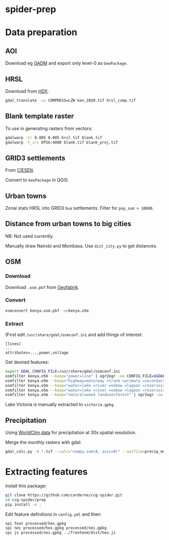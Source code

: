 # spider-prep

# Data preparation
## AOI
Download eg [GADM](https://gadm.org/download_country_v3.html) and export only level-0 as `GeoPackage`.

## HRSL
Download from [HDX](https://data.humdata.org/dataset/highresolutionpopulationdensitymaps-ken).
```bash
gdal_translate -co COMPRESS=LZW ken_2020.tif hrsl_comp.tif
```

## Blank template raster
To use in generating rasters from vectors:
```bash
gdalwarp -tr 0.005 0.005 hrsl.tif blank.tif
gdalwarp -t_srs EPSG:4088 blank.tif blank_proj.tif
```


## GRID3 settlements
From [CIESEN](https://academiccommons.columbia.edu/doi/10.7916/d8-3tn0-1686).

Convert to `GeoPackage` in QGIS.

## Urban towns
Zonal stats HRSL into GRID3 `bua` settlements. Filter for `pop_sum > 10000`.

## Distance from urban towns to big cities
NB: Not used currently.

Manually draw Nairobi and Mombasa. Use `dist_city.py` to get distances.

## OSM
### Download
Download `.osm.pbf` from [Geofabrik](https://download.geofabrik.de/africa.html).

### Convert
```bash
osmconvert kenya.osm.pbf -o=kenya.o5m
```

### Extract
(First edit `/usr/share/gdal/osmconf.ini` and add things of interest:
```
[lines]
...
attributes=...,power,voltage
```

Get desired features:
```bash
export GDAL_CONFIG_FILE=/usr/share/gdal/osmconf.ini
osmfilter kenya.o5m --keep="power=line" | ogr2ogr -oo CONFIG_FILE=$GDAL_CONFIG_FILE -select power,voltage -f GPKG grid.gpkg /vsistdin/ lines
osmfilter kenya.o5m --keep="highway=motorway =trunk =primary =secondary =tertiary" | ogr2ogr -oo CONFIG_FILE=$GDAL_CONFIG_FILE -select highway -f GPKG roads.gpkg /vsistdin/ lines
osmfilter kenya.o5m --keep="water=lake =river =oxbow =lagoon =reservoir" | ogr2ogr -oo CONFIG_FILE=$GDAL_CONFIG_FILE -select water -f GPKG lakes.gpkg /vsistdin/ multipolygons
osmfilter kenya.o5m --keep="water=lake =river =oxbow =lagoon =reservoir" | ogr2ogr -oo CONFIG_FILE=$GDAL_CONFIG_FILE -select water -f GPKG rivers.gpkg /vsistdin/ lines
osmfilter kenya.o5m --keep="natural=wood landuse=forest" | ogr2ogr -oo CONFIG_FILE=$GDAL_CONFIG_FILE -select natural,landuse -f GPKG forest.gpkg /vsistdin/ multipolygons
```

Lake Victoria is manually extracted to `victoria.gpkg`.

## Precipitation
Using [WorldClim data](https://www.worldclim.org/data/worldclim21.html) for precipitation at 30s spatial resolution.

Merge the monthly rasters with gdal:
```bash
gdal_calc.py -A *.tif --calc="numpy.sum(A, axis=0)" --outfile=precip_mean.tif
```

# Extracting features
Install this package:
```bash
git clone https://github.com/carderne/ccg-spider.git
cd ccg-spider/prep
pip install -e .
```

Edit feature definitions in `config.yml` and then:
```bash
spi feat processed/hex.gpkg
spi nei processed/hex.gpkg processed/nei.gpkg
spi js processed/nei.gpkg ../frontend/dist/hex.js
```
